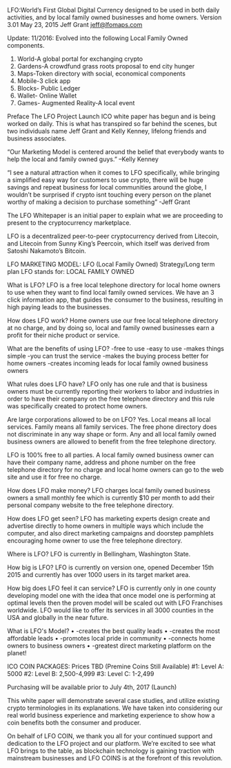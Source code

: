 LFO:World’s First Global Digital Currency designed to be used in both daily activities, and by local family owned businesses and home owners.
Version 3.01 May 23, 2015
Jeff Grant 
jeff@lfomaps.com

Update: 11/2016:
Evolved into the following Local Family Owned components.

1. World-A global portal for exchanging crypto 
2. Gardens-A crowdfund grass roots proposal to end city hunger
3. Maps-Token directory with social, economical components
4. Mobile-3 click app
5. Blocks- Public Ledger
6. Wallet- Online Wallet
7. Games- Augmented Reality-A local event

Preface
The LFO Project Launch ICO white paper has begun and is being worked on daily.  This is what has transpired so far behind the scenes, but two individuals name Jeff Grant and Kelly Kenney, lifelong friends and business associates.

“Our Marketing Model is centered around the belief that everybody wants to help the local and family owned guys.” –Kelly Kenney

“I see a natural attraction when it comes to LFO specifically,  while bringing a simplified easy way for customers to use crypto, there will be huge savings and repeat business for local communities around the globe, I wouldn’t be surprised if crypto isnt touching every person on the planet worthy of making a decision to purchase something” -Jeff Grant

The LFO Whitepaper is an initial paper to explain what we are proceeding to present to the cryptocurrency marketplace.

LFO is a decentralized peer-to-peer cryptocurrency derived from Litecoin, and Litecoin from Sunny King’s Peercoin, which itself was derived from Satoshi Nakamoto’s Bitcoin. 

LFO MARKETING MODEL: LFO (Local Family Owned)
Strategy/Long term plan
LFO stands for:
LOCAL FAMILY OWNED

What is LFO?
LFO is a free local telephone directory for local home owners to use when they want to find local family owned services. We have an 3 click information app, that guides the consumer to the business, resulting in high paying leads to the businesses.

How does LFO work?
Home owners use our free local telephone directory at no charge, and by doing so, local and family owned businesses earn a profit for their niche product or service. 

What are the benefits of using LFO?
-free to use
-easy to use
-makes things simple
-you can trust the service
-makes the buying process better for home owners
-creates incoming leads for local family owned business owners

What rules does LFO have?
LFO only has one rule and that is business owners must be currently reporting their workers to labor and industries in order to have their company on the free telephone directory and this rule was specifically created to protect home owners.

Are large corporations allowed to be on LFO?
Yes. Local means all local services. Family means all family services. The free phone directory does not discriminate in any way shape or form. Any and all local family owned business owners are allowed to benefit from the free telephone directory.

LFO is 100% free to all parties. A local family owned business owner can have their company name, address and phone number on the free telephone directory for no charge and local home owners can go to the web site and use it for free no charge.

How does LFO make money? 
LFO charges local family owned business owners a small monthly fee which is currently $10 per month to add their personal company website to the free telephone directory.

How does LFO get seen?
LFO has marketing experts design create and advertise directly to home owners in multiple ways which include the computer, and also direct marketing campaigns and doorstep pamphlets encouraging home owner to use the free telephone directory.

Where is LFO?
LFO is currently in Bellingham, Washington State.

How big is LFO?
LFO is currently on version one, opened December 15th 2015 and currently has over 1000 users in its target market area.

How big does LFO feel it can service?
LFO is currently only in one county developing model one with the idea that once model one is performing at optimal levels then the proven model will be scaled out with LFO Franchises worldwide. LFO would like to offer its services in all 3000 counties in the USA and globally in the near future.

What is LFO's Model?
•	-creates the best quality leads
•	-creates the most affordable leads
•	-promotes local pride in community
•	-connects home owners to business owners
•	-greatest direct marketing platform on the planet!


ICO COIN PACKAGES: Prices TBD (Premine Coins Still Available)
#1: Level A: 5000 
#2: Level B: 2,500-4,999 
#3: Level C: 1-2,499

Purchasing will be available prior to July 4th, 2017 (Launch)

This white paper will demonstrate several case studies, and utilize existing crypto terminologies in its explanations. We have taken into considering our real world business experience and marketing experience to show how a coin benefits both the consumer and producer. 

On behalf of LFO COIN, we thank you all for your continued support and dedication to the LFO project and our platform. 
We’re excited to see what LFO brings to the table, as blockchain technology is gaining traction with mainstream businesses and LFO COINS is at the forefront of this revolution. 
